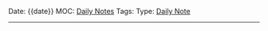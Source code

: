 Date: {{date}}
MOC: [Daily Notes](Daily%20Notes.md)
Tags: 
Type: [Daily Note](Daily%20Note.md)

---
